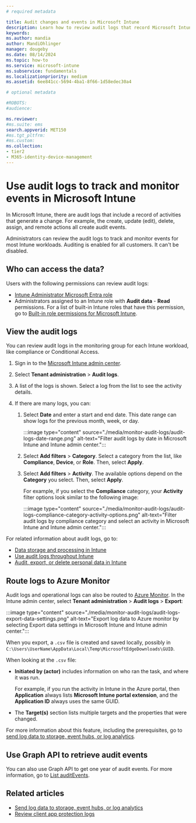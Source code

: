 ```yaml
---
# required metadata

title: Audit changes and events in Microsoft Intune
description: Learn how to review audit logs that record Microsoft Intune activities.
keywords: 
ms.author: mandia
author: MandiOhlinger
manager: dougeby
ms.date: 08/14/2024
ms.topic: how-to
ms.service: microsoft-intune
ms.subservice: fundamentals
ms.localizationpriority: medium
ms.assetid: 6ee841cc-5694-4ba1-8f66-1d58edec30a4

# optional metadata

#ROBOTS:
#audience:

ms.reviewer: 
#ms.suite: ems
search.appverid: MET150
#ms.tgt_pltfrm:
#ms.custom:
ms.collection:
- tier2
- M365-identity-device-management
---
```


# Use audit logs to track and monitor events in Microsoft Intune

In Microsoft Intune, there are audit logs that include a record of activities that generate a change. For example, the create, update (edit), delete, assign, and remote actions all create audit events.

Administrators can review the audit logs to track and monitor events for most Intune workloads. Auditing is enabled for all customers. It can't be disabled.

## Who can access the data?

Users with the following permissions can review audit logs:

- [Intune Administrator Microsoft Entra role](/entra/identity/role-based-access-control/permissions-reference#intune-administrator)
- Administrators assigned to an Intune role with **Audit data** - **Read** permissions. For a list of built-in Intune roles that have this permission, go to [Built-in role permissions for Microsoft Intune](role-based-access-control-reference.md).

## View the audit logs

You can review audit logs in the monitoring group for each Intune workload, like compliance or Conditional Access.

1. Sign in to the [Microsoft Intune admin center](https://go.microsoft.com/fwlink/?linkid=2109431).
2. Select **Tenant administration** > **Audit logs**.
3. A list of the logs is shown. Select a log from the list to see the activity details.
4. If there are many logs, you can:

    1. Select **Date** and enter a start and end date. This date range can show logs for the previous month, week, or day.

        :::image type="content" source="./media/monitor-audit-logs/audit-logs-date-range.png" alt-text="Filter audit logs by date in Microsoft Intune and Intune admin center.":::

    1. Select **Add filters** > **Category**. Select a category from the list, like **Compliance**, **Device**, or **Role**. Then, select **Apply**.
    1. Select **Add filters** > **Activity**. The available options depend on the **Category** you select. Then, select **Apply**.

        For example, if you select the **Compliance** category, your **Activity** filter options look similar to the following image:

        :::image type="content" source="./media/monitor-audit-logs/audit-logs-compliance-category-activity-options.png" alt-text="Filter audit logs by compliance category and select an activity in Microsoft Intune and Intune admin center.":::

For related information about audit logs, go to:

- [Data storage and processing in Intune](../protect/privacy-data-store-process.md)
- [Use audit logs throughout Intune](../fundamentals/review-logs-using-azure-monitor.md#use-audit-logs-throughout-intune)
- [Audit, export, or delete personal data in Intune](../protect/privacy-data-audit-export-delete.md)

## Route logs to Azure Monitor

Audit logs and operational logs can also be routed to [Azure Monitor](/azure/azure-monitor/overview). In the Intune admin center, select **Tenant administration** > **Audit logs** > **Export**:

:::image type="content" source="./media/monitor-audit-logs/audit-logs-export-data-settings.png" alt-text="Export log data to Azure monitor by selecting Export data settings in Microsoft Intune and Intune admin center.":::

When you export, a `.csv` file is created and saved locally, possibly in `C:\Users\UserName\AppData\Local\Temp\MicrosoftEdgeDownloads\GUID`.

When looking at the `.csv` file:

- **Initiated by (actor)** includes information on who ran the task, and where it was run.

  For example, if you run the activity in Intune in the Azure portal, then **Application** always lists **Microsoft Intune portal extension**, and the **Application ID** always uses the same GUID.

- The **Target(s)** section lists multiple targets and the properties that were changed.  

For more information about this feature, including the prerequisites, go to [send log data to storage, event hubs, or log analytics](review-logs-using-azure-monitor.md).

## Use Graph API to retrieve audit events

You can also use Graph API to get one year of audit events. For more information, go to [List auditEvents](/graph/api/intune-auditing-auditevent-list).

## Related articles

- [Send log data to storage, event hubs, or log analytics](review-logs-using-azure-monitor.md)
- [Review client app protection logs](../apps/app-protection-policy-settings-log.md)
